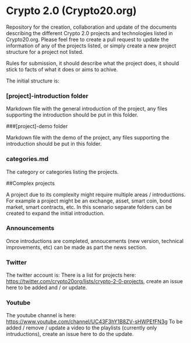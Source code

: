 # Crypto 2.0 (Crypto20.org)

Repository for the creation, collaboration and update of the documents describing the different Crypto 2.0 projects and technologies listed in Crypto20.org. Please feel free to create a pull request to update the information of any of the projects listed, or simply create a new project structure for a project not listed.

Rules for submission, it should describe what the project does, it should stick to facts of what it does or aims to achive.

The initial structure is:

### [project]-introduction folder

Markdown file with the general introduction of the project, any files supporting the introduction should be put in this folder.

###[project]-demo folder 

Markdown file with the demo of the project, any files supporting the introduction should be put in this folder.

### categories.md
The category or categories listing the projects.

##Complex projects

A project due to its complexity might require multiple areas / introductions.  For example a project might be an exchange, asset, smart coin, bond market, smart contracts, etc. In this scenario separate folders can be created to expand the initial introduction.

### Announcements
Once introductions are completed, annoucements (new version, technical improvements, etc) can be made as part the news section.

### Twitter
The twitter account is: 
There is a list for projects here: https://twitter.com/crypto20org/lists/crypto-2-0-projects, create an issue here to be added and / or update.

### Youtube
The youtube channel is here: https://www.youtube.com/channel/UC43F3hY1B8ZV-sHWPEfFN3g
To be added / remove / update a video to the playlists (currently only intruductions), create an issue here to do the update.
